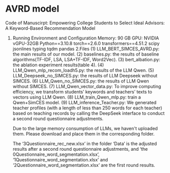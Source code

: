 # AVRD model

Code of Manuscirpt: Empowering College Students to Select Ideal Advisors: A Keyword-Based Recommendation Model

1. Running Environment and Configuration
    Memory: 90 GB
    GPU: NVIDIA vGPU-32GB
    Python==3.10.8
    torch==2.6.0
    transformers==4.51.2
    scipy
    jsonlines
    typing
    tqdm
    pandas
2.Files
    (1) LLM_BERT_SIMCES_AVRD.py: the main results of our model.
    (2) baselines.py: the results of baseline algorithms(TF-IDF, LSA, LSA+TF-IDF, Word2Vec).
    (3) bert_albation.py: the ablation experiment results(table 4).
    (4) LLM_Qwen_mlp_recom_loadh5.py: the results of the LLM Qwen.
    (5) LLM_Deepseek_no_SIMCES.py: the results of LLM Deepseek without SIMCES.
    (6) LLM_Qwen_no_SIMCES.py: the results of LLM Qwen without SIMCES.
    (7) LLM_Qwen_vector_data.py: To improve computing efficiency, we transform students’ keywords and teachers’ texts to vectors using LLM Qwen.
    (8) LLM_train_Qwen_mlp.py: train a Qwen+SimCES model.
    (9) LLM_inference_Teacher.py: We generated teacher profiles (with a length of less than 250 words for each teacher) based on teaching records by calling the DeepSeek interface to conduct a second round questionnaire adjustments.
   
   Due to the large memory consumption of LLMs, we haven't uploaded them. Please download and place them in the corresponding folder. 

   The ‘3Questionnaire_rec_new.xlsx’ in the folder ‘Data’ is the adjusted results after a second round questionnaire adjustments, and ‘the 0Questionnaire_word_segmentation.xlsx’, ‘1Questionnaire_word_segmentation.xlsx’ and ‘2Questionnaire_word_segmentation.xlsx’ are the first round results.
